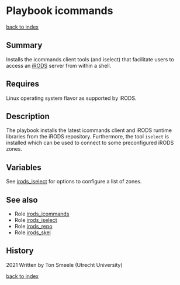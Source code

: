 # Playbook icommands
[back to index](../index.md#Playbooks)

## Summary
Installs the icommands client tools (and iselect) that facilitate users to access 
an [iRODS](https://www.irods.org) server from within a shell. 

## Requires
Linux operating system flavor as supported by iRODS.

## Description
The playbook installs the latest icommands client and iRODS runtime libraries
from the iRODS repository.
Furthermore, the tool `iselect` is installed which can be used to connect to
some preconfigured iRODS zones.

## Variables
See [irods_iselect](../roles/irods_iselect.md) for options to configure a list of zones.

## See also
- Role [irods_icommands](../roles/irods_icommands.md)  
- Role [irods_iselect](../roles/irods_iselect.md)
- Role [irods_repo](../roles/irods_repo.md)  
- Role [irods_skel](../roles/irods_skel.md)  


## History
2021 Written by Ton Smeele (Utrecht University)

[back to index](../index.md#Playbooks)
